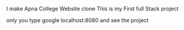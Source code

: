 I make Apna College Website clone 
This is my First full Stack project

only you type google localhost:8080
and see the project